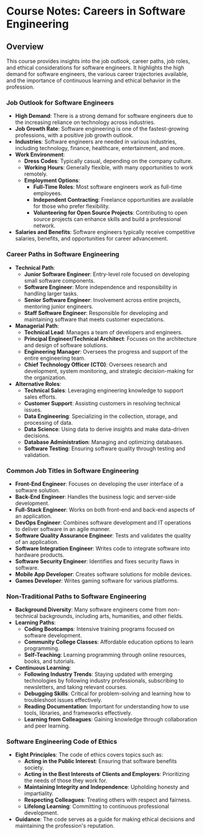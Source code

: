 # Course Notes: Careers in Software Engineering

## Overview

This course provides insights into the job outlook, career paths, job roles, and ethical considerations for software engineers. It highlights the high demand for software engineers, the various career trajectories available, and the importance of continuous learning and ethical behavior in the profession.

### Job Outlook for Software Engineers

-   **High Demand**: There is a strong demand for software engineers due to the increasing reliance on technology across industries.
-   **Job Growth Rate**: Software engineering is one of the fastest-growing professions, with a positive job growth outlook.
-   **Industries**: Software engineers are needed in various industries, including technology, finance, healthcare, entertainment, and more.
-   **Work Environment**:
    -   **Dress Codes**: Typically casual, depending on the company culture.
    -   **Working Hours**: Generally flexible, with many opportunities to work remotely.
    -   **Employment Options**:
        -   **Full-Time Roles**: Most software engineers work as full-time employees.
        -   **Independent Contracting**: Freelance opportunities are available for those who prefer flexibility.
        -   **Volunteering for Open Source Projects**: Contributing to open source projects can enhance skills and build a professional network.
-   **Salaries and Benefits**: Software engineers typically receive competitive salaries, benefits, and opportunities for career advancement.

### Career Paths in Software Engineering

-   **Technical Path**:
    -   **Junior Software Engineer**: Entry-level role focused on developing small software components.
    -   **Software Engineer**: More independence and responsibility in handling larger tasks.
    -   **Senior Software Engineer**: Involvement across entire projects, mentoring junior engineers.
    -   **Staff Software Engineer**: Responsible for developing and maintaining software that meets customer expectations.
-   **Managerial Path**:
    -   **Technical Lead**: Manages a team of developers and engineers.
    -   **Principal Engineer/Technical Architect**: Focuses on the architecture and design of software solutions.
    -   **Engineering Manager**: Oversees the progress and support of the entire engineering team.
    -   **Chief Technology Officer (CTO)**: Oversees research and development, system monitoring, and strategic decision-making for the organization.
-   **Alternative Roles**:
    -   **Technical Sales**: Leveraging engineering knowledge to support sales efforts.
    -   **Customer Support**: Assisting customers in resolving technical issues.
    -   **Data Engineering**: Specializing in the collection, storage, and processing of data.
    -   **Data Science**: Using data to derive insights and make data-driven decisions.
    -   **Database Administration**: Managing and optimizing databases.
    -   **Software Testing**: Ensuring software quality through testing and validation.

### Common Job Titles in Software Engineering

-   **Front-End Engineer**: Focuses on developing the user interface of a software solution.
-   **Back-End Engineer**: Handles the business logic and server-side development.
-   **Full-Stack Engineer**: Works on both front-end and back-end aspects of an application.
-   **DevOps Engineer**: Combines software development and IT operations to deliver software in an agile manner.
-   **Software Quality Assurance Engineer**: Tests and validates the quality of an application.
-   **Software Integration Engineer**: Writes code to integrate software into hardware products.
-   **Software Security Engineer**: Identifies and fixes security flaws in software.
-   **Mobile App Developer**: Creates software solutions for mobile devices.
-   **Games Developer**: Writes gaming software for various platforms.

### Non-Traditional Paths to Software Engineering

-   **Background Diversity**: Many software engineers come from non-technical backgrounds, including arts, humanities, and other fields.
-   **Learning Paths**:
    -   **Coding Bootcamps**: Intensive training programs focused on software development.
    -   **Community College Classes**: Affordable education options to learn programming.
    -   **Self-Teaching**: Learning programming through online resources, books, and tutorials.
-   **Continuous Learning**:
    -   **Following Industry Trends**: Staying updated with emerging technologies by following industry professionals, subscribing to newsletters, and taking relevant courses.
    -   **Debugging Skills**: Critical for problem-solving and learning how to troubleshoot issues effectively.
    -   **Reading Documentation**: Important for understanding how to use tools, libraries, and frameworks effectively.
    -   **Learning from Colleagues**: Gaining knowledge through collaboration and peer learning.

### Software Engineering Code of Ethics

-   **Eight Principles**: The code of ethics covers topics such as:
    -   **Acting in the Public Interest**: Ensuring that software benefits society.
    -   **Acting in the Best Interests of Clients and Employers**: Prioritizing the needs of those they work for.
    -   **Maintaining Integrity and Independence**: Upholding honesty and impartiality.
    -   **Respecting Colleagues**: Treating others with respect and fairness.
    -   **Lifelong Learning**: Committing to continuous professional development.
-   **Guidance**: The code serves as a guide for making ethical decisions and maintaining the profession's reputation.
